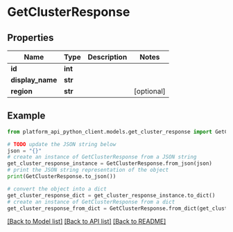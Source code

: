 # GetClusterResponse


## Properties

Name | Type | Description | Notes
------------ | ------------- | ------------- | -------------
**id** | **int** |  | 
**display_name** | **str** |  | 
**region** | **str** |  | [optional] 

## Example

```python
from platform_api_python_client.models.get_cluster_response import GetClusterResponse

# TODO update the JSON string below
json = "{}"
# create an instance of GetClusterResponse from a JSON string
get_cluster_response_instance = GetClusterResponse.from_json(json)
# print the JSON string representation of the object
print(GetClusterResponse.to_json())

# convert the object into a dict
get_cluster_response_dict = get_cluster_response_instance.to_dict()
# create an instance of GetClusterResponse from a dict
get_cluster_response_from_dict = GetClusterResponse.from_dict(get_cluster_response_dict)
```
[[Back to Model list]](../README.md#documentation-for-models) [[Back to API list]](../README.md#documentation-for-api-endpoints) [[Back to README]](../README.md)


